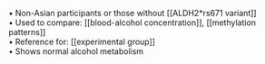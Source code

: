 • Non-Asian participants or those without [[ALDH2*rs671 variant]]  
• Used to compare: [[blood-alcohol concentration]], [[methylation patterns]]  
• Reference for: [[experimental group]]  
• Shows normal alcohol metabolism